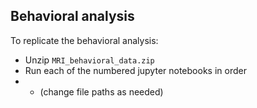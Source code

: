 ## Behavioral analysis

To replicate the behavioral analysis: 

- Unzip `MRI_behavioral_data.zip`
- Run each of the numbered jupyter notebooks in order
- - (change file paths as needed)
   
